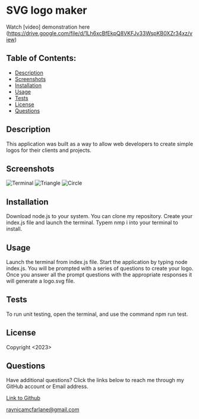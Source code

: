 # SVG logo maker

Watch [video] demonstration here (https://drive.google.com/file/d/1Lh6xcBfEkpQ8VKFJv33WspKB0XZr34xz/view)

## Table of Contents:
  - [Description](#description)
  - [Screenshots](#screenshots)
  - [Installation](#installation)
  - [Usage](#usage)
  - [Tests](#tests)
  - [License](#license)
  - [Questions](#questions)

## Description
This application was built as a way to allow web developers to create simple logos for their clients and projects.

## Screenshots
![Terminal](https://user-images.githubusercontent.com/122712555/234138582-71cba32e-dcda-49a8-a6db-cd1709f00a9d.png)
![Triangle](https://user-images.githubusercontent.com/122712555/234138544-4f6d62f7-b22e-4a55-b87f-f19fc2830b7e.PNG)
![Circle](https://user-images.githubusercontent.com/122712555/234138563-a36c6193-f132-407b-b00f-4c0781840a3e.PNG)

## Installation
Download node.js to your system. You can clone my repository. Create your index.js file and launch the terminal. Typem nmp i into your terminal to install. 

## Usage 
Launch the terminal from index.js file. Start the application by typing node index.js. You will be prompted with a series of questions to create your logo. Once you answer all the prompt questions with the appropriate responses it will generate a logo.svg file.

## Tests
To run unit testing, open the terminal, and use the command npm run test.

## License
Copyright <2023> <Raynica McFarlane>


## Questions

Have additional questions? Click the links below to reach me through my GitHub account or Email address.

[Link to Github](https://github.com/raymcfarlane)

<a href="mailto:raynicamcfarlane@gmail.com">raynicamcfarlane@gmail.com</a>
